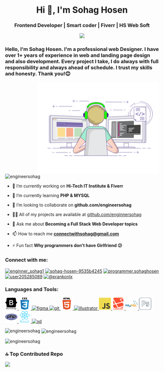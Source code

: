 <h1 align="center">Hi 👋, I'm Sohag Hosen</h1>
<h3 align="center">Frontend Developer | Smart coder | Fiverr | HS Web Soft</h3>

<div align="center"> <img src="https://media.licdn.com/dms/image/D5616AQFXO36OPcmXLg/profile-displaybackgroundimage-shrink_350_1400/0/1704033428668?e=1709769600&v=beta&t=bH_ZQo81aGSqGHrdfRwhJMCIdiPucPATX99u9QK9Flo"> </div>

<h3> Hello, I'm Sohag Hosen. I'm a professional web Designer. I have over 1+ years of experience in web and landing page design and also development. Every project I take, I do always with full responsibility and always ahead of schedule. I trust my skills and honesty. Thank you!😊 </h3>

<img align="right" alt="Coding" width="400" src="https://raw.githubusercontent.com/devSouvik/devSouvik/master/gif3.gif">


<p align="left"> <img src="https://komarev.com/ghpvc/?username=engineersohag&label=Profile%20views&color=0e75b6&style=flat" alt="engineersohag" /> </p>

- 🔭 I’m currently working on **Hi-Tech IT Institute & Fiverr**

- 🌱 I’m currently learning **PHP & MYSQL**

- 👯 I’m looking to collaborate on **github.com/engineersohag**

- 👨‍💻 All of my projects are available at [github.com/enginnersohag](github.com/enginnersohag)

- 💬 Ask me about **Becoming a Full Stack Web Developer topics**

- 📫 How to reach me **connectwithsohag@gmail.com**

- ⚡ Fun fact **Why programmers don't have Girlfriend 😕**

<h3 align="left">Connect with me:</h3>
<p align="left">
<a href="https://twitter.com/enginner_sohag1" target="blank"><img align="center" src="https://raw.githubusercontent.com/rahuldkjain/github-profile-readme-generator/master/src/images/icons/Social/twitter.svg" alt="enginner_sohag1" height="30" width="40" /></a>
<a href="https://linkedin.com/in/sohag-hosen-9535b4245" target="blank"><img align="center" src="https://raw.githubusercontent.com/rahuldkjain/github-profile-readme-generator/master/src/images/icons/Social/linked-in-alt.svg" alt="sohag-hosen-9535b4245" height="30" width="40" /></a>
<a href="https://fb.com/programmer.sohaghosen" target="blank"><img align="center" src="https://raw.githubusercontent.com/rahuldkjain/github-profile-readme-generator/master/src/images/icons/Social/facebook.svg" alt="programmer.sohaghosen" height="30" width="40" /></a>
<a href="https://www.behance.net/user205285089" target="blank"><img align="center" src="https://raw.githubusercontent.com/rahuldkjain/github-profile-readme-generator/master/src/images/icons/Social/behance.svg" alt="user205285089" height="30" width="40" /></a>
<a href="https://www.youtube.com/c/@prankonlx" target="blank"><img align="center" src="https://raw.githubusercontent.com/rahuldkjain/github-profile-readme-generator/master/src/images/icons/Social/youtube.svg" alt="@prankonlx" height="30" width="40" /></a>
</p>

<h3 align="left">Languages and Tools:</h3>
<p align="left"> <a href="https://getbootstrap.com" target="_blank" rel="noreferrer"> <img src="https://raw.githubusercontent.com/devicons/devicon/master/icons/bootstrap/bootstrap-plain-wordmark.svg" alt="bootstrap" width="40" height="40"/> </a> <a href="https://www.w3schools.com/css/" target="_blank" rel="noreferrer"> <img src="https://raw.githubusercontent.com/devicons/devicon/master/icons/css3/css3-original-wordmark.svg" alt="css3" width="40" height="40"/> </a> <a href="https://www.figma.com/" target="_blank" rel="noreferrer"> <img src="https://www.vectorlogo.zone/logos/figma/figma-icon.svg" alt="figma" width="40" height="40"/> </a> <a href="https://git-scm.com/" target="_blank" rel="noreferrer"> <img src="https://www.vectorlogo.zone/logos/git-scm/git-scm-icon.svg" alt="git" width="40" height="40"/> </a> <a href="https://www.w3.org/html/" target="_blank" rel="noreferrer"> <img src="https://raw.githubusercontent.com/devicons/devicon/master/icons/html5/html5-original-wordmark.svg" alt="html5" width="40" height="40"/> </a> <a href="https://www.adobe.com/in/products/illustrator.html" target="_blank" rel="noreferrer"> <img src="https://www.vectorlogo.zone/logos/adobe_illustrator/adobe_illustrator-icon.svg" alt="illustrator" width="40" height="40"/> </a> <a href="https://developer.mozilla.org/en-US/docs/Web/JavaScript" target="_blank" rel="noreferrer"> <img src="https://raw.githubusercontent.com/devicons/devicon/master/icons/javascript/javascript-original.svg" alt="javascript" width="40" height="40"/> </a> <a href="https://laravel.com/" target="_blank" rel="noreferrer"> <img src="https://raw.githubusercontent.com/devicons/devicon/master/icons/laravel/laravel-plain-wordmark.svg" alt="laravel" width="40" height="40"/> </a> <a href="https://www.mysql.com/" target="_blank" rel="noreferrer"> <img src="https://raw.githubusercontent.com/devicons/devicon/master/icons/mysql/mysql-original-wordmark.svg" alt="mysql" width="40" height="40"/> </a> <a href="https://www.photoshop.com/en" target="_blank" rel="noreferrer"> <img src="https://raw.githubusercontent.com/devicons/devicon/master/icons/photoshop/photoshop-line.svg" alt="photoshop" width="40" height="40"/> </a> <a href="https://www.php.net" target="_blank" rel="noreferrer"> <img src="https://raw.githubusercontent.com/devicons/devicon/master/icons/php/php-original.svg" alt="php" width="40" height="40"/> </a> <a href="https://reactjs.org/" target="_blank" rel="noreferrer"> <img src="https://raw.githubusercontent.com/devicons/devicon/master/icons/react/react-original-wordmark.svg" alt="react" width="40" height="40"/> </a> <a href="https://www.adobe.com/products/xd.html" target="_blank" rel="noreferrer"> <img src="https://cdn.worldvectorlogo.com/logos/adobe-xd.svg" alt="xd" width="40" height="40"/> </a> </p>

<p><img align="left" src="https://github-readme-stats.vercel.app/api/top-langs?username=engineersohag&show_icons=true&locale=en&layout=compact" alt="engineersohag" /></p>

<p>&nbsp;<img align="center" src="https://github-readme-stats.vercel.app/api?username=engineersohag&show_icons=true&locale=en" alt="engineersohag" /></p>

<p><img align="center" src="https://github-readme-streak-stats.herokuapp.com/?user=engineersohag&" alt="engineersohag" /></p>

### 🔝 Top Contributed Repo
![](https://github-contributor-stats.vercel.app/api?username=engineersohag&limit=5&theme=flat&combine_all_yearly_contributions=true)
